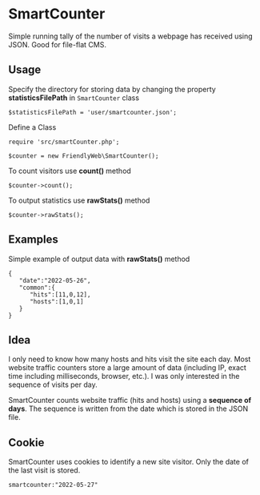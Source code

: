 # SmartCounter

Simple running tally of the number of visits a webpage has received using JSON.
Good for file-flat CMS.




## Usage

Specify the directory for storing data by changing the property __statisticsFilePath__ in `SmartCounter` class

```$statisticsFilePath = 'user/smartcounter.json';```

Define a Class

```
require 'src/smartCounter.php';

$counter = new FriendlyWeb\SmartCounter();
```

To count visitors use __count()__ method

```$counter->count();```

To output statistics use __rawStats()__ method

```$counter->rawStats();```

## Examples

Simple example of output data with __rawStats()__ method

```
{
   "date":"2022-05-26",
   "common":{
      "hits":[11,0,12],
      "hosts":[1,0,1]
   }
}
```

## Idea

I only need to know how many hosts and hits visit the site each day. Most website traffic counters store a large amount of data (including IP, exact time including milliseconds, browser, etc.). I was only interested in the sequence of visits per day. 

SmartCounter counts website traffic (hits and hosts) using a __sequence of days__. The sequence is written from the date which is stored in the JSON file.

## Cookie

SmartCounter uses cookies to identify a new site visitor. Only the date of the last visit is stored.

```smartcounter:"2022-05-27"```
